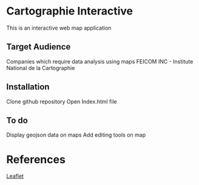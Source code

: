 # Cartographie Interactive

This is an interactive web map application 

## Target Audience
Companies which require data analysis using maps
FEICOM 
INC - Institute National de la Cartographie

## Installation
Clone github repository 
Open Index.html file

## To do
Display geojson data on maps
Add editing tools on map 


# References
[Leaflet](https://leafletjs.com)